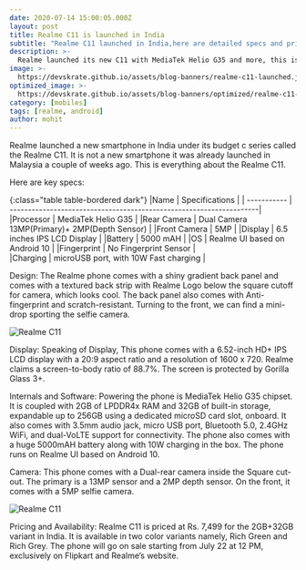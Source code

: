 ```yaml
---
date: 2020-07-14 15:00:05.000Z
layout: post
title: Realme C11 is launched in India
subtitle: "Realme C11 launched in India,here are detailed specs and price"
description: >-
  Realme launched its new C11 with MediaTek Helio G35 and more, this is everything you need to know
image: >-
  https://devskrate.github.io/assets/blog-banners/realme-c11-launched.jpg
optimized_image: >-
  https://devskrate.github.io/assets/blog-banners/optimized/realme-c11-launched.webp
category: [mobiles]
tags: [realme, android]
author: mohit
---
```


Realme launched a new smartphone in India under its budget c series called the Realme C11. It is not a new smartphone it was already launched in Malaysia a couple of weeks ago. This is everything about the Realme C11.

Here are key specs:

{:class="table table-bordered dark"}
|Name | Specifications |
| ----------- | --------------------------------------------------------------------|
|Processor | MediaTek Helio G35 |
|Rear Camera | Dual Camera 13MP(Primary)+ 2MP(Depth Sensor) |
|Front Camera | 5MP |
|Display | 6.5 inches IPS LCD Display |
|Battery | 5000 mAH |
|OS | Realme UI based on Android 10 |
|Fingerprint | No Fingerprint Sensor |  
|Charging | microUSB port, with 10W Fast charging |

Design:
The Realme phone comes with a shiny gradient back panel and comes with a textured back strip with Realme Logo below the square cutoff for camera, which looks cool. The back panel also comes with Anti-fingerprint and scratch-resistant. Turning to the front, we can find a mini-drop sporting the selfie camera.

![Realme C11](https://devskrate.github.io/assets/images/realme/realme-c11-design.jpg)

Display:
Speaking of Display, This phone comes with a 6.52-inch HD+ IPS LCD display with a 20:9 aspect ratio and a resolution of 1600 x 720. Realme claims a screen-to-body ratio of 88.7%. The screen is protected by Gorilla Glass 3+.

Internals and Software:
Powering the phone is MediaTek Helio G35 chipset. It is coupled with 2GB of LPDDR4x RAM and 32GB of built-in storage, expandable up to 256GB using a dedicated microSD card slot, onboard. It also comes with 3.5mm audio jack, micro USB port, Bluetooth 5.0, 2.4GHz WiFi, and dual-VoLTE support for connectivity. The phone also comes with a huge 5000mAH battery along with 10W charging in the box. The phone runs on Realme UI based on Android 10.

Camera:
This phone comes with a Dual-rear camera inside the Square cut-out. The primary is a 13MP sensor and a 2MP depth sensor. On the front, it comes with a 5MP selfie camera.

![Realme C11](https://devskrate.github.io/assets/images/realme/realme-c11-camera.jpg)

Pricing and Availability:
Realme C11 is priced at Rs. 7,499 for the 2GB+32GB variant in India. It is available in two color variants namely, Rich Green and Rich Grey. The phone will go on sale starting from July 22 at 12 PM, exclusively on Flipkart and Realme’s website.
